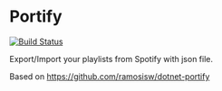 # Portify
[![Build Status](https://dev.azure.com/ramosisw/portify/_apis/build/status/ramosisw.portify?branchName=master)](https://dev.azure.com/ramosisw/portify/_build/latest?definitionId=7&branchName=master)

Export/Import your playlists from Spotify with json file.

Based on https://github.com/ramosisw/dotnet-portify
